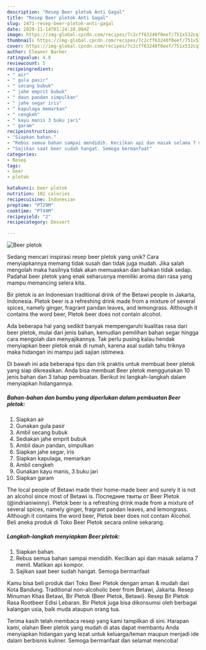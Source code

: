 ```yaml
---
description: "Resep Beer pletok Anti Gagal"
title: "Resep Beer pletok Anti Gagal"
slug: 2471-resep-beer-pletok-anti-gagal
date: 2020-11-14T01:24:10.084Z
image: https://img-global.cpcdn.com/recipes/7c2cff63240f0eef/751x532cq70/beer-pletok-foto-resep-utama.jpg
thumbnail: https://img-global.cpcdn.com/recipes/7c2cff63240f0eef/751x532cq70/beer-pletok-foto-resep-utama.jpg
cover: https://img-global.cpcdn.com/recipes/7c2cff63240f0eef/751x532cq70/beer-pletok-foto-resep-utama.jpg
author: Eleanor Barber
ratingvalue: 4.8
reviewcount: 5
recipeingredient:
- " air"
- " gula pasir"
- " secang bubuk"
- " jahe emprit bubuk"
- " daun pandan simpulkan"
- " jahe segar iris"
- " kapulaga memarkan"
- " cengkeh"
- " kayu manis 3 buku jari"
- " garam"
recipeinstructions:
- "Siapkan bahan."
- "Rebus semua bahan sampai mendidih. Kecilkan api dan masak selama 7 menit. Matikan api kompor."
- "Sajikan saat beer sudah hangat. Semoga bermanfaat"
categories:
- Resep
tags:
- beer
- pletok

katakunci: beer pletok 
nutrition: 102 calories
recipecuisine: Indonesian
preptime: "PT29M"
cooktime: "PT49M"
recipeyield: "2"
recipecategory: Dessert

---
```



![Beer pletok](https://img-global.cpcdn.com/recipes/7c2cff63240f0eef/751x532cq70/beer-pletok-foto-resep-utama.jpg)

Sedang mencari inspirasi resep beer pletok yang unik? Cara menyiapkannya memang tidak susah dan tidak juga mudah. Jika salah mengolah maka hasilnya tidak akan memuaskan dan bahkan tidak sedap. Padahal beer pletok yang enak seharusnya memiliki aroma dan rasa yang mampu memancing selera kita.

Bir pletok is an Indonesian traditional drink of the Betawi people in Jakarta, Indonesia. Pletok beer is a refreshing drink made from a mixture of several spices, namely ginger, fragrant pandan leaves, and lemongrass. Although it contains the word beer, Pletok beer does not contain alcohol.

Ada beberapa hal yang sedikit banyak mempengaruhi kualitas rasa dari beer pletok, mulai dari jenis bahan, kemudian pemilihan bahan segar hingga cara mengolah dan menyajikannya. Tak perlu pusing kalau hendak menyiapkan beer pletok enak di rumah, karena asal sudah tahu triknya maka hidangan ini mampu jadi sajian istimewa.


Di bawah ini ada beberapa tips dan trik praktis untuk membuat beer pletok yang siap dikreasikan. Anda bisa membuat Beer pletok menggunakan 10 jenis bahan dan 3 tahap pembuatan. Berikut ini langkah-langkah dalam menyiapkan hidangannya.

<!--inarticleads1-->

##### Bahan-bahan dan bumbu yang diperlukan dalam pembuatan Beer pletok:

1. Siapkan  air
1. Gunakan  gula pasir
1. Ambil  secang bubuk
1. Sediakan  jahe emprit bubuk
1. Ambil  daun pandan, simpulkan
1. Siapkan  jahe segar, iris
1. Siapkan  kapulaga, memarkan
1. Ambil  cengkeh
1. Gunakan  kayu manis, 3 buku jari
1. Siapkan  garam


The local people of Betawi made their home-made beer and surely it is not an alcohol since most of Betawi is. Последние твиты от Beer Pletok (@indrianiwinny). Pletok beer is a refreshing drink made from a mixture of several spices, namely ginger, fragrant pandan leaves, and lemongrass. Although it contains the word beer, Pletok beer does not contain Alcohol. Beli aneka produk di Toko Beer Pletok secara online sekarang. 

<!--inarticleads2-->

##### Langkah-langkah menyiapkan Beer pletok:

1. Siapkan bahan.
1. Rebus semua bahan sampai mendidih. Kecilkan api dan masak selama 7 menit. Matikan api kompor.
1. Sajikan saat beer sudah hangat. Semoga bermanfaat


Kamu bisa beli produk dari Toko Beer Pletok dengan aman &amp; mudah dari Kota Bandung. Traditional non-alcoholic beer from Betawi, Jakarta. Resep Minuman Khas Betawi, Bir Pletok (Beer Pletok, Betawi). Resep Bir Pletok Rasa Rootbeer Edisi Lebaran. Bir Pletok juga bisa dikonsumsi oleh berbagai kalangan usia, baik muda ataupun orang tua. 

Terima kasih telah membaca resep yang kami tampilkan di sini. Harapan kami, olahan Beer pletok yang mudah di atas dapat membantu Anda menyiapkan hidangan yang lezat untuk keluarga/teman maupun menjadi ide dalam berbisnis kuliner. Semoga bermanfaat dan selamat mencoba!
